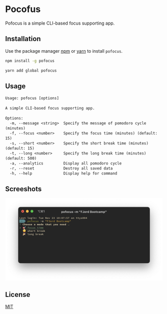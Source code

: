 # Pocofus

Pofocus is a simple CLI-based focus supporting app.

## Installation

Use the package manager [npm](https://www.npmjs.com/) or [yarn](https://yarnpkg.com/) to install `pofocus`.

```bash
npm install -g pofocus
```

```bash
yarn add global pofocus
```


## Usage

```
Usage: pofocus [options]

A simple CLI-based focus supporting app.

Options:
  -m, --message <string>  Specify the message of pomodoro cycle (minutes) 
  -f, --focus <number>    Specify the focus time (minutes) (default: 15)
  -s, --short <number>    Specify the short break time (minutes) (default: 15)
  -t, --long <number>     Specify the long break time (minutes) (default: 500)
  -a, --analytics         Display all pomodoro cycle 
  -r, --reset             Destroy all saved data
  -h, --help              Display help for command
```


## Screeshots

![Pofocus Menu](https://github.com/vinhactindi/pofocus/raw/main/screenshots/1.png)

## License
[MIT](https://choosealicense.com/licenses/mit/)
